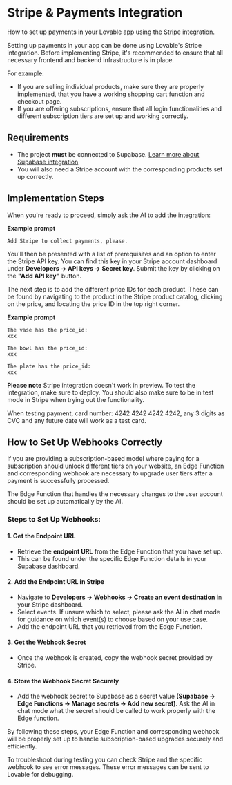 # Stripe & Payments Integration

How to set up payments in your Lovable app using the Stripe integration.

Setting up payments in your app can be done using Lovable's Stripe integration. Before implementing Stripe, it's recommended to ensure that all necessary frontend and backend infrastructure is in place.

For example:
- If you are selling individual products, make sure they are properly implemented, that you have a working shopping cart function and checkout page.
- If you are offering subscriptions, ensure that all login functionalities and different subscription tiers are set up and working correctly.

## Requirements

* The project **must** be connected to Supabase. [Learn more about Supabase integration](03-supabase-integration.md)
* You will also need a Stripe account with the corresponding products set up correctly.

## Implementation Steps

When you're ready to proceed, simply ask the AI to add the integration:

**Example prompt**

```
Add Stripe to collect payments, please.
```

You'll then be presented with a list of prerequisites and an option to enter the Stripe API key. You can find this key in your Stripe account dashboard under **Developers → API keys → Secret key**. Submit the key by clicking on the **"Add API key"** button.

The next step is to add the different price IDs for each product. These can be found by navigating to the product in the Stripe product catalog, clicking on the price, and locating the price ID in the top right corner.

**Example prompt**

```
The vase has the price_id:
xxx

The bowl has the price_id:
xxx

The plate has the price_id:
xxx
```

**Please note**
Stripe integration doesn't work in preview. To test the integration, make sure to deploy. You should also make sure to be in test mode in Stripe when trying out the functionality.

When testing payment, card number: 4242 4242 4242 4242, any 3 digits as CVC and any future date will work as a test card.

## How to Set Up Webhooks Correctly

If you are providing a subscription-based model where paying for a subscription should unlock different tiers on your website, an Edge Function and corresponding webhook are necessary to upgrade user tiers after a payment is successfully processed.

The Edge Function that handles the necessary changes to the user account should be set up automatically by the AI.

### Steps to Set Up Webhooks:

#### 1. Get the Endpoint URL

* Retrieve the **endpoint URL** from the Edge Function that you have set up.
* This can be found under the specific Edge Function details in your Supabase dashboard.

#### 2. Add the Endpoint URL in Stripe

* Navigate to **Developers → Webhooks → Create an event destination** in your Stripe dashboard.
* Select events. If unsure which to select, please ask the AI in chat mode for guidance on which event(s) to choose based on your use case.
* Add the endpoint URL that you retrieved from the Edge Function.

#### 3. Get the Webhook Secret

* Once the webhook is created, copy the webhook secret provided by Stripe.

#### 4. Store the Webhook Secret Securely

* Add the webhook secret to Supabase as a secret value **(Supabase → Edge Functions → Manage secrets → Add new secret)**. Ask the AI in chat mode what the secret should be called to work properly with the Edge function.

By following these steps, your Edge Function and corresponding webhook will be properly set up to handle subscription-based upgrades securely and efficiently.

To troubleshoot during testing you can check Stripe and the specific webhook to see error messages. These error messages can be sent to Lovable for debugging.
